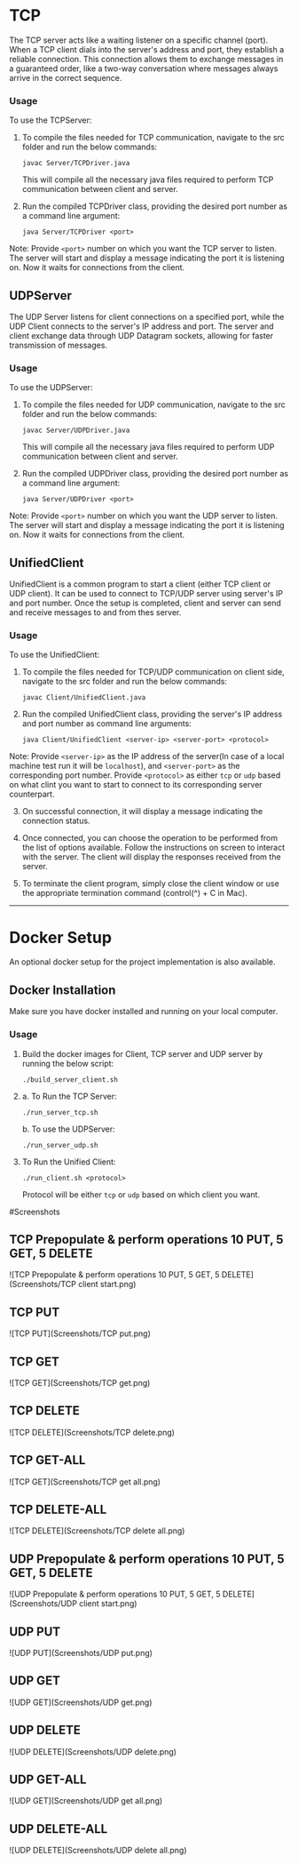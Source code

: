 # TCP

The TCP server acts like a waiting listener on a specific channel (port). When a TCP client dials into the server's address and port, they establish a reliable connection. This connection allows them to exchange messages in a guaranteed order, like a two-way conversation where messages always arrive in the correct sequence.

### Usage

To use the TCPServer:

1. To compile the files needed for TCP communication, navigate to the src folder and run the below commands:

   ```
   javac Server/TCPDriver.java
   ```

   This will compile all the necessary java files required to perform TCP communication between client and server.

2. Run the compiled TCPDriver class, providing the desired port number as a command line argument:

   ```
   java Server/TCPDriver <port>
   ```


Note: Provide `<port>` number on which you want the TCP server to listen. The server will start and display a message indicating the port it is listening on. Now it waits for connections from the client.

## UDPServer

The UDP Server listens for client connections on a specified port, while the UDP Client connects to the server's IP address and port. The server and client exchange data through UDP Datagram sockets, allowing for faster transmission of messages.

### Usage

To use the UDPServer:

1. To compile the files needed for UDP communication, navigate to the src folder and run the below commands:

   ```
   javac Server/UDPDriver.java
   ```

   This will compile all the necessary java files required to perform UDP communication between client and server.

2. Run the compiled UDPDriver class, providing the desired port number as a command line argument:

   ```
   java Server/UDPDriver <port>
   ```


Note: Provide `<port>` number on which you want the UDP server to listen. The server will start and display a message indicating the port it is listening on. Now it waits for connections from the client.


## UnifiedClient

UnifiedClient is a common program to start a client (either TCP client or UDP client). It can be used to connect to TCP/UDP server using server's IP and port number. Once the setup is completed, client and server can send and receive messages to and from thes server.

### Usage

To use the UnifiedClient:

1. To compile the files needed for TCP/UDP communication on client side, navigate to the src folder and run the below commands:

   ```
   javac Client/UnifiedClient.java
   ```

2. Run the compiled UnifiedClient class, providing the server's IP address and port number as command line arguments:

   ```
   java Client/UnifiedClient <server-ip> <server-port> <protocol>
   ```

   
Note: Provide `<server-ip>` as the IP address of the server(In case of a local machine test run it will be `localhost`), and `<server-port>` as the corresponding port number. Provide `<protocol>` as either `tcp` or `udp` based on what clint you want to start to connect to its corresponding server counterpart.

3. On successful connection, it will display a message indicating the connection status.

4. Once connected, you can choose the operation to be performed from the list of options available. Follow the instructions on screen to interact with the server. The client will display the responses received from the server.

5. To terminate the client program, simply close the client window or use the appropriate termination command (control(^) + C in Mac).

-------

# Docker Setup

An optional docker setup for the project implementation is also available.

## Docker Installation

Make sure you have docker installed and running on your local computer.


### Usage

1. Build the docker images for Client, TCP server and UDP server by running the below script:

   ```
   ./build_server_client.sh
   ```

2. a. To Run the TCP Server:

   ```
   ./run_server_tcp.sh
   ```

   b. To use the UDPServer:

   ```
   ./run_server_udp.sh
   ```

4. To Run the Unified Client:

   ```
   ./run_client.sh <protocol>
   ```
   Protocol will be either `tcp` or `udp` based on which client you want.


#Screenshots

## TCP Prepopulate & perform operations 10 PUT, 5 GET, 5 DELETE
![TCP Prepopulate & perform operations 10 PUT, 5 GET, 5 DELETE](Screenshots/TCP client start.png)

## TCP PUT
![TCP PUT](Screenshots/TCP put.png)

## TCP GET
![TCP GET](Screenshots/TCP get.png)

## TCP DELETE
![TCP DELETE](Screenshots/TCP delete.png)

## TCP GET-ALL
![TCP GET](Screenshots/TCP get all.png)

## TCP DELETE-ALL
![TCP DELETE](Screenshots/TCP delete all.png)

## UDP Prepopulate & perform operations 10 PUT, 5 GET, 5 DELETE
![UDP Prepopulate & perform operations 10 PUT, 5 GET, 5 DELETE](Screenshots/UDP client start.png)

## UDP PUT
![UDP PUT](Screenshots/UDP put.png)

## UDP GET
![UDP GET](Screenshots/UDP get.png)

## UDP DELETE
![UDP DELETE](Screenshots/UDP delete.png)

## UDP GET-ALL
![UDP GET](Screenshots/UDP get all.png)

## UDP DELETE-ALL
![UDP DELETE](Screenshots/UDP delete all.png)



